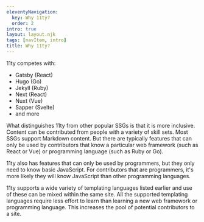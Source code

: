 ```yaml
---
eleventyNavigation:
  key: Why 11ty?
  order: 2
intro: true
layout: layout.njk
tags: [navItem, intro]
title: Why 11ty?
---
```


11ty competes with:

- Gatsby (React)
- Hugo (Go)
- Jekyll (Ruby)
- Next (React)
- Nuxt (Vue)
- Sapper (Svelte)
- and more

What distinguishes 11ty from other popular SSGs
is that it is more inclusive.
Content can be contributed from people with a variety of skill sets.
Most SSGs support Markdown content.
But there are typically features that can only be used
by contributors that know
a particular web framework (such as React or Vue)
or programming language (such as Ruby or Go).

11ty also has features that can only be used by programmers,
but they only need to know basic JavaScript.
For contributors that are programmers, it's more likely they
will know JavaScript than other programming languages.

11ty supports a wide variety of templating languages listed earlier
and use of these can be mixed within the same site.
All the supported templating languages require less effort to learn
than learning a new web framework or programming language.
This increases the pool of potential contributors to a site.
